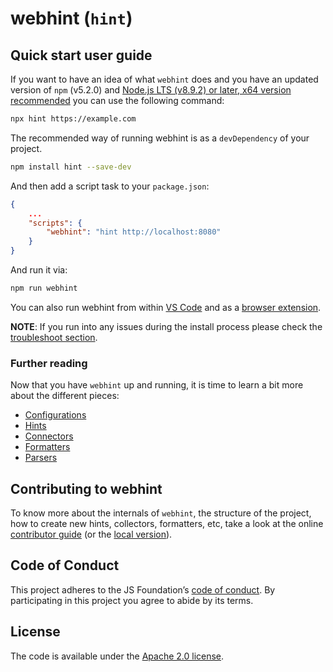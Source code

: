# webhint (`hint`)

## Quick start user guide

If you want to have an idea of what `webhint` does and you
have an updated version of `npm` (v5.2.0) and [Node.js LTS (v8.9.2)
or later, x64 version recommended](https://nodejs.org/en/download/current/)
you can use the following command:

```bash
npx hint https://example.com
```

The recommended way of running webhint is as a `devDependency` of
your project.

```bash
npm install hint --save-dev
```

And then add a script task to your `package.json`:

```json
{
    ...
    "scripts": {
        "webhint": "hint http://localhost:8080"
    }
}
```

And run it via:

```bash
npm run webhint
```

You can also run webhint from within [VS Code][] and as a
[browser extension][].

**NOTE**: If you run into any issues during the install process
please check the [troubleshoot section](./docs/user-guide/troubleshoot/summary.md).

### Further reading

Now that you have `webhint` up and running, it is time to learn a bit
more about the different pieces:

* [Configurations](./docs/user-guide/concepts/configurations.md)
* [Hints](./docs/user-guide/concepts/hints.md)
* [Connectors](./docs/user-guide/concepts/connectors.md)
* [Formatters](./docs/user-guide/concepts/formatters.md)
* [Parsers](./docs/user-guide/concepts/parsers.md)

## Contributing to webhint

To know more about the internals of `webhint`, the structure of the
project, how to create new hints, collectors, formatters, etc, take a
look at the online [contributor
guide](https://webhint.io/docs/contributor-guide/) (or the [local
version](./docs/contributor-guide/index.md)).

## Code of Conduct

This project adheres to the JS Foundation’s [code of
conduct](https://js.foundation/community/code-of-conduct).
By participating in this project you agree to abide by its terms.

## License

The code is available under the [Apache 2.0 license](LICENSE.txt).

<!-- Link labels -->

[VS Code]: https://webhint.io/docs/user-guide/extensions/vscode-webhint/
[browser extension]: https://webhint.io/docs/user-guide/extensions/extension-browser/
